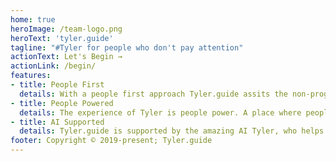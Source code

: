```yaml
---
home: true
heroImage: /team-logo.png
heroText: 'tyler.guide'
tagline: "#Tyler for people who don't pay attention"
actionText: Let's Begin →
actionLink: /begin/
features:
- title: People First
  details: With a people first approach Tyler.guide assits the non-programmer in using and understanding Tyler.
- title: People Powered
  details: The experience of Tyler is people power. A place where people come together to learn Tyler.
- title: AI Supported
  details: Tyler.guide is supported by the amazing AI Tyler, who helps us become awesome Internet Adventurers.
footer: Copyright © 2019-present; Tyler.guide
---
```

